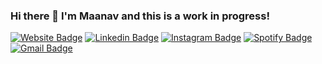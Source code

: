 ### Hi there 👋 I'm Maanav and this is a work in progress!
[![Website Badge](https://img.shields.io/badge/MaanavDalal.com-3d8ddf?style=for-the-badge&logo=Safari&logoColor=white&link=https://maanavdalal.com/)](https://maanavdalal.com/)
[![Linkedin Badge](https://img.shields.io/badge/MaanavDalal-0077B5?style=for-the-badge&logo=Linkedin&logoColor=white&link=https://www.linkedin.com/in/maanavdalal/)](https://www.linkedin.com/in/maanavdalal/)
[![Instagram Badge](https://img.shields.io/badge/Maanav__-E4405F?style=for-the-badge&logo=Instagram&logoColor=white&link=https://www.instagram.com/maanav_/)](https://www.instagram.com/maanav_/)
[![Spotify Badge](https://img.shields.io/badge/Maanav-1ED760?style=for-the-badge&logo=Spotify&logoColor=white&link=https://open.spotify.com/user/ultimated100)](https://open.spotify.com/user/ultimated100)
[![Gmail Badge](https://img.shields.io/badge/Email_me!-D14836?style=for-the-badge&logo=Gmail&logoColor=white&link=mailto:maanavdalal@gmail.com)](mailto:maanavdalal@gmail.com)


<!---
- 🔭 I’m currently working on ...
- 🌱 I’m currently learning ...
- 👯 I’m looking to collaborate on ...
- 🤔 I’m looking for help with ...
- 💬 Ask me about ...
- 📫 How to reach me: ...
- 😄 Pronouns: ...
- ⚡ Fun fact: ...
--->
